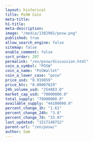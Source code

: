 ```yaml
---
layout: historical
title: PoSW Coin
meta-title: 
h1-title: 
meta-description: 
image: "/media/1382902/posw.png"
published: true
allow_search_engine: false
sitemap: false
enable_comment: false
sort_order: 297
permalink: "/en/posw/discussion.html"
coin_a_symbol: "POSW"
coin_a_name: "PoSWallet"
coin_a_lower_case: "posw"
price_usd: "0.919859"
price_btc: "0.00007829"
24h_volume_usd: "254883.0"
market_cap_usd: "70000000.0"
total_supply: "70000000.0"
available_supply: "44100000.0"
percent_change_1h: "1.61"
percent_change_24h: "3.8"
percent_change_7d: "33.07"
last_updated: "1517140752"
parent-url: "/en/posw/"
author: Sam
---
```


